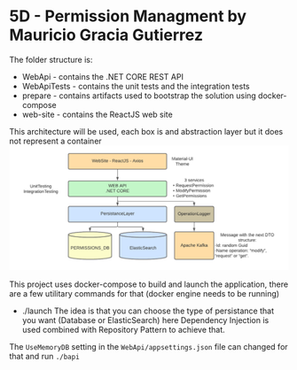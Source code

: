 # 5D - Permission Managment by Mauricio Gracia Gutierrez

The folder structure is:
 - WebApi - contains the .NET CORE REST API
 - WebApiTests - contains the unit tests and the integration tests
 - prepare - contains artifacts used to bootstrap the solution using docker-compose
 - web-site - contains the ReactJS web site

This architecture will be used, each box is and abstraction layer but it does not represent a container
![alt text](Architecture.png "Title")

This project uses docker-compose to build and launch the application, there are a few utilitary commands for that (docker engine needs to be running)
- ./launch
The idea is that you can choose the type of persistance that you want (Database or ElasticSearch)
here Dependency Injection is used combined with Repository Pattern to achieve that.

The `UseMemoryDB` setting in the `WebApi/appsettings.json` file can changed for that and run `./bapi`

